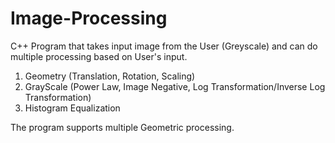 # Image-Processing
C++ Program that takes input image from the User (Greyscale) and can do multiple processing based on User's input.
 1) Geometry (Translation, Rotation, Scaling) 
 2) GrayScale (Power Law, Image Negative, Log Transformation/Inverse Log Transformation) 
 3) Histogram Equalization

The program supports multiple Geometric processing.
